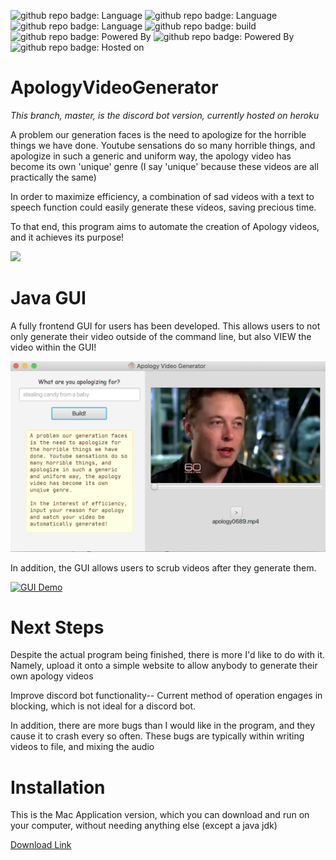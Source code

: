 ![github repo badge: Language](https://img.shields.io/badge/GUI-Java-181717?color=orange)  ![github repo badge: Language](https://img.shields.io/badge/Backend-Python-181717?color=blue)  ![github repo badge: Language](https://img.shields.io/badge/Backend-Bash-181717?color=green)   ![github repo badge: build](https://img.shields.io/badge/build-passing-181717?color=green)  ![github repo badge: Powered By](https://img.shields.io/badge/Powered%20by-FFMPEG-181717?color=Green)  ![github repo badge: Powered By](https://img.shields.io/badge/Powered%20by-gTTS-181717?color=red)  ![github repo badge: Hosted on](https://img.shields.io/badge/Hosted%20on-Heroku-181717?color=purple)
# ApologyVideoGenerator

_This branch, master, is the discord bot version, currently hosted on heroku_

A problem our generation faces is the need to apologize for the horrible things we have done.
Youtube sensations do so many horrible things, and apologize in such a generic and uniform way, the apology video has become its own 'unique' genre (I say 'unique' because these videos are all practically the same)

In order to maximize efficiency, a combination of sad videos with a text to speech function could easily generate these videos, saving precious time.

To that end, this program aims to automate the creation of Apology videos, and it achieves its purpose!

[![](https://res.cloudinary.com/marcomontalbano/image/upload/v1594592001/video_to_markdown/images/youtube--Cjb45G58kk8-c05b58ac6eb4c4700831b2b3070cd403.jpg)](https://youtu.be/Cjb45G58kk8 "")

# Java GUI
A fully frontend GUI for users has been developed. This allows users to not only generate their video outside of the command line, but also VIEW the video within the GUI!

<img src="https://github.com/daminals/ApologyVideoGenerator/blob/java/python/Assets/demonstration/gui_worked.png" width="600">

In addition, the GUI allows users to scrub videos after they generate them.

[![GUI Demo](https://img.youtube.com/vi/gX9Rwh9vS_I/0.jpg)](https://www.youtube.com/watch?v=gX9Rwh9vS_I)

# Next Steps


Despite the actual program being finished, there is more I'd like to do with it. Namely, upload it onto a simple website to allow anybody to generate their own apology videos

Improve discord bot functionality-- Current method of operation engages in blocking, which is not ideal for a discord bot.

In addition, there are more bugs than I would like in the program, and they cause it to crash every so often. These bugs are typically within writing videos to file, and mixing the audio

# Installation

This is the Mac Application version, which you can download and run on your computer, without needing anything else (except a java jdk)

<a href="https://github.com/daminals/ApologyVideoGenerator/archive/v1.0.3.tar.gz"> Download Link </a>